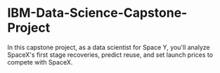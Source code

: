 # IBM-Data-Science-Capstone-Project
In this capstone project, as a data scientist for Space Y, you'll analyze SpaceX's first stage recoveries, predict reuse, and set launch prices to compete with SpaceX.
